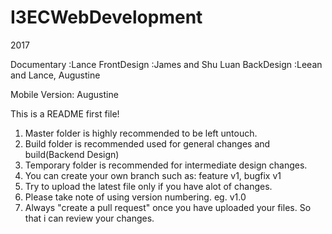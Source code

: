 # I3ECWebDevelopment
2017

Documentary :Lance
FrontDesign :James and Shu Luan 
BackDesign :Leean and Lance, Augustine

Mobile Version:
Augustine

This is a README first file!

1. Master folder is highly recommended to be left untouch.
2. Build folder is recommended used for general changes and build(Backend Design)
3. Temporary folder is recommended for intermediate design changes.
4. You can create your own branch such as: feature v1, bugfix v1
5. Try to upload the latest file only if you have alot of changes.
6. Please take note of using version numbering. eg. v1.0
7. Always "create a pull request" once you have uploaded your files. So that i can review your changes.

